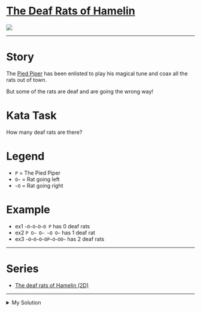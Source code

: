 # [The Deaf Rats of Hamelin](https://www.codewars.com/kata/598106cb34e205e074000031)

![](https://i.imgur.com/ta6gv1i.png?1)

---

# Story

The [Pied Piper](https://en.wikipedia.org/wiki/Pied_Piper_of_Hamelin) has been enlisted to play his magical tune and
coax all the rats out of town.

But some of the rats are deaf and are going the wrong way!

# Kata Task

How many deaf rats are there?

# Legend

- `P` = The Pied Piper
- `O~` = Rat going left
- `~O` = Rat going right

# Example

- ex1 `~O~O~O~O P` has 0 deaf rats
- ex2 `P O~ O~ ~O O~` has 1 deaf rat
- ex3 `~O~O~O~OP~O~OO~` has 2 deaf rats

---

# Series

- [The deaf rats of Hamelin (2D)](https://www.codewars.com/kata/the-deaf-rats-of-hamelin-2d)

---

<details><summary>My Solution</summary>

```js
const countDeafRats = function (town) {
  let deafMice = 0

  town
    .replace(/\s/g, '')
    .split('')
    .forEach((v, i) => {
      if (v === 'O' && i % 2 === 0) deafMice++
    })

  return deafMice
}
```

</details>
